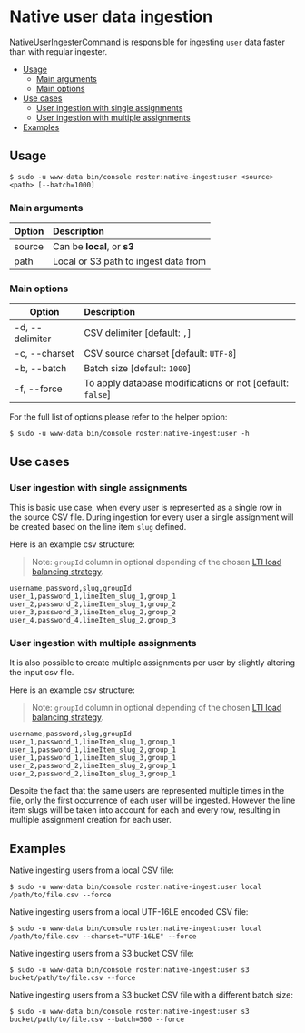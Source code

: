 # Native user data ingestion

[NativeUserIngesterCommand](../../src/Command/Ingester/Native/NativeUserIngesterCommand.php) is responsible for ingesting `user` data faster than with regular ingester.

- [Usage](#usage)
    - [Main arguments](#main-arguments)
    - [Main options](#main-options)
- [Use cases](#use-cases)
    - [User ingestion with single assignments](#user-ingestion-with-single-assignments)
    - [User ingestion with multiple assignments](#user-ingestion-with-multiple-assignments)
- [Examples](#examples)

## Usage
```shell script
$ sudo -u www-data bin/console roster:native-ingest:user <source> <path> [--batch=1000]
```

### Main arguments

| Option | Description |
| ------------- |:-------------|
| source | Can be **local**, or **s3** |
| path   |  Local or S3 path to ingest data from |

### Main options

| Option | Description |
| ------------- |:-------------|
| -d, --delimiter | CSV delimiter [default: `,`] |
| -c, --charset | CSV source charset [default: `UTF-8`] |
| -b, --batch | Batch size [default: `1000`] |
| -f, --force | To apply database modifications or not [default: `false`] |

For the full list of options please refer to the helper option:
```shell script
$ sudo -u www-data bin/console roster:native-ingest:user -h
```

## Use cases

### User ingestion with single assignments

This is basic use case, when every user is represented as a single row in the source CSV file. During ingestion for every user 
a single assignment will be created based on the line item `slug` defined.

Here is an example csv structure: 

> Note: `groupId` column in optional depending of the chosen [LTI load balancing strategy](../devops/devops-documentation.md#lti-load-balancing-strategy).

```csv
username,password,slug,groupId
user_1,password_1,lineItem_slug_1,group_1
user_2,password_2,lineItem_slug_1,group_2
user_3,password_3,lineItem_slug_2,group_2
user_4,password_4,lineItem_slug_2,group_3
```

### User ingestion with multiple assignments

It is also possible to create multiple assignments per user by slightly altering the input csv file.

Here is an example csv structure:

> Note: `groupId` column in optional depending of the chosen [LTI load balancing strategy](../devops/devops-documentation.md#lti-load-balancing-strategy).


```csv
username,password,slug,groupId
user_1,password_1,lineItem_slug_1,group_1
user_1,password_1,lineItem_slug_2,group_1
user_1,password_1,lineItem_slug_3,group_1
user_2,password_2,lineItem_slug_2,group_1
user_2,password_2,lineItem_slug_3,group_1
```

Despite the fact that the same users are represented multiple times in the file, only the first occurrence of each user 
will be ingested. However the line item slugs will be taken into account for each and every row, resulting in multiple
assignment creation for each user.

## Examples

Native ingesting users from a local CSV file:
```shell script
$ sudo -u www-data bin/console roster:native-ingest:user local /path/to/file.csv --force
```

Native ingesting users from a local UTF-16LE encoded CSV file:
```shell script
$ sudo -u www-data bin/console roster:native-ingest:user local /path/to/file.csv --charset="UTF-16LE" --force
```

Native ingesting users from a S3 bucket CSV file:
```shell script
$ sudo -u www-data bin/console roster:native-ingest:user s3 bucket/path/to/file.csv --force
```

Native ingesting users from a S3 bucket CSV file with a different batch size:
```shell script
$ sudo -u www-data bin/console roster:native-ingest:user s3 bucket/path/to/file.csv --batch=500 --force
```
